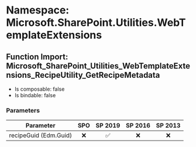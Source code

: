 # Namespace: Microsoft.SharePoint.Utilities.WebTemplateExtensions

## Function Import: Microsoft_SharePoint_Utilities_WebTemplateExtensions_RecipeUtility_GetRecipeMetadata

- Is composable: false
- Is bindable: false

### Parameters

Parameter | SPO | SP 2019 | SP 2016 | SP 2013
----------|:---:|:-------:|:-------:|:-------:
recipeGuid (Edm.Guid) | ❌ | ✅ | ❌ | ❌
